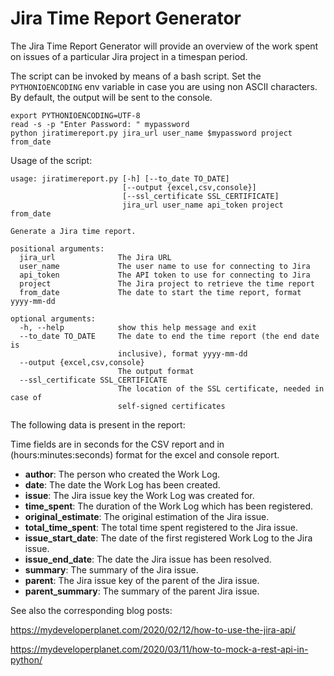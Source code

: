 Jira Time Report Generator
==========================

The Jira Time Report Generator will provide an overview of the work spent on issues of a particular Jira project in a 
timespan period.

The script can be invoked by means of a bash script. Set the `PYTHONIOENCODING` env variable in case you are using non ASCII characters.
By default, the output will be sent to the console.

    export PYTHONIOENCODING=UTF-8  
    read -s -p "Enter Password: " mypassword
    python jiratimereport.py jira_url user_name $mypassword project from_date

Usage of the script:

    usage: jiratimereport.py [-h] [--to_date TO_DATE]
                             [--output {excel,csv,console}]
                             [--ssl_certificate SSL_CERTIFICATE]
                             jira_url user_name api_token project from_date
    
    Generate a Jira time report.
    
    positional arguments:
      jira_url              The Jira URL
      user_name             The user name to use for connecting to Jira
      api_token             The API token to use for connecting to Jira
      project               The Jira project to retrieve the time report
      from_date             The date to start the time report, format yyyy-mm-dd
    
    optional arguments:
      -h, --help            show this help message and exit
      --to_date TO_DATE     The date to end the time report (the end date is
                            inclusive), format yyyy-mm-dd
      --output {excel,csv,console}
                            The output format
      --ssl_certificate SSL_CERTIFICATE
                            The location of the SSL certificate, needed in case of
                            self-signed certificates
                            

The following data is present in the report:

Time fields are in seconds for the CSV report and in (hours:minutes:seconds) format for the excel and console report.
* **author**: The person who created the Work Log.
* **date**: The date the Work Log has been created.
* **issue**: The Jira issue key the Work Log was created for.
* **time_spent**: The duration of the Work Log which has been registered.
* **original_estimate**: The original estimation of the Jira issue.
* **total_time_spent**: The total time spent registered to the Jira issue.
* **issue_start_date**: The date of the first registered Work Log to the Jira issue.
* **issue_end_date**: The date the Jira issue has been resolved.
* **summary**: The summary of the Jira issue.
* **parent**: The Jira issue key of the parent of the Jira issue.
* **parent_summary**: The summary of the parent Jira issue.

See also the corresponding blog posts: 

https://mydeveloperplanet.com/2020/02/12/how-to-use-the-jira-api/

https://mydeveloperplanet.com/2020/03/11/how-to-mock-a-rest-api-in-python/
